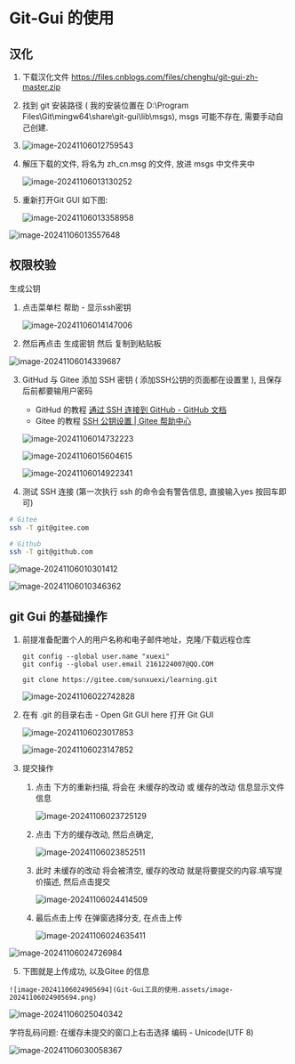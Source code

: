 # Git-Gui 的使用

## 汉化

1. 下载汉化文件 https://files.cnblogs.com/files/chenghu/git-gui-zh-master.zip

2. 找到 git 安装路径 ( 我的安装位置在 D:\Program Files\Git\mingw64\share\git-gui\lib\msgs), msgs 可能不存在, 需要手动自己创建.

3. ![image-20241106012759543](Git-Gui工具的使用.assets/image-20241106012759543.png)

4. 解压下载的文件, 将名为 zh_cn.msg 的文件, 放进 msgs 中文件夹中

   ![image-20241106013130252](Git-Gui工具的使用.assets/image-20241106013130252.png)

5. 重新打开Git GUI 如下图: 

   ![image-20241106013358958](Git-Gui工具的使用.assets/image-20241106013358958.png)

![image-20241106013557648](Git-Gui工具的使用.assets/image-20241106013557648.png)

## 权限校验

生成公钥

1. 点击菜单栏 帮助 - 显示ssh密钥

   ![image-20241106014147006](Git-Gui工具的使用.assets/image-20241106014147006.png)

2. 然后再点击 生成密钥 然后 复制到粘贴板

![image-20241106014339687](Git-Gui工具的使用.assets/image-20241106014339687.png)

3. GitHud 与 Gitee 添加 SSH 密钥  ( 添加SSH公钥的页面都在设置里 ), 且保存后前都要输用户密码

   -  GitHud  的教程 [通过 SSH 连接到 GitHub - GitHub 文档](https://docs.github.com/zh/authentication/connecting-to-github-with-ssh)
   -  Gitee  的教程 [SSH 公钥设置 | Gitee 帮助中心](https://help.gitee.com/base/account/SSH公钥设置)

   ![image-20241106014732223](Git-Gui工具的使用.assets/image-20241106014732223.png)

   ![image-20241106015604615](Git-Gui工具的使用.assets/image-20241106015604615.png)

   ![image-20241106014922341](Git-Gui工具的使用.assets/image-20241106014922341.png)

4. 测试 SSH 连接 (第一次执行 ssh 的命令会有警告信息, 直接输入yes 按回车即可)

```sh
# Gitee
ssh -T git@gitee.com

# Github
ssh -T git@github.com
```



![image-20241106010301412](Git-Gui工具的使用.assets/image-20241106010301412.png)

![image-20241106010346362](Git-Gui工具的使用.assets/image-20241106010346362.png)

## git Gui 的基础操作

1. 前提准备配置个人的用户名称和电子邮件地址，克隆/下载远程仓库

   ```shell
   git config --global user.name "xuexi"
   git config --global user.email 2161224007@QQ.COM
   
   git clone https://gitee.com/sunxuexi/learning.git
   ```

   ![image-20241106022742828](Git-Gui工具的使用.assets/image-20241106022742828.png)

2. 在有 .git 的目录右击 - Open Git GUI here 打开 Git GUI

   ![image-20241106023017853](Git-Gui工具的使用.assets/image-20241106023017853.png)

   ![image-20241106023147852](Git-Gui工具的使用.assets/image-20241106023147852.png)

3. 提交操作

   1. 点击 下方的重新扫描, 将会在 未缓存的改动 或 缓存的改动 信息显示文件信息

      ![image-20241106023725129](Git-Gui工具的使用.assets/image-20241106023725129.png)

   2. 点击 下方的缓存改动, 然后点确定, 

      ![image-20241106023852511](Git-Gui工具的使用.assets/image-20241106023852511.png) 

   3. 此时 未缓存的改动 将会被清空, 缓存的改动 就是将要提交的内容.填写提价描述, 然后点击提交

      ![image-20241106024414509](Git-Gui工具的使用.assets/image-20241106024414509.png)

   4. 最后点击上传 在弹窗选择分支,  在点击上传

      ![image-20241106024635411](Git-Gui工具的使用.assets/image-20241106024635411.png)

![image-20241106024726984](Git-Gui工具的使用.assets/image-20241106024726984.png)

   5.  下图就是上传成功, 以及Gitee 的信息

	![image-20241106024905694](Git-Gui工具的使用.assets/image-20241106024905694.png)

![image-20241106025040342](Git-Gui工具的使用.assets/image-20241106025040342.png)

字符乱码问题: 在缓存未提交的窗口上右击选择 编码 - Unicode(UTF 8)

![image-20241106030058367](Git-Gui工具的使用.assets/image-20241106030058367.png)

